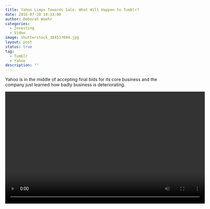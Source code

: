 ```yaml
---
title: Yahoo Limps Towards Sale. What Will Happen to Tumblr?
date: 2016-07-20 10:33:00
author: Deborah Woehr
categories:
  - Investing
  - Video
image: shutterstock_384537694.jpg
layout: post
status: true
tag:
  - Tumblr
  - Yahoo
description: ""
---
```


Yahoo is in the middle of accepting final bids for its core business and the company just learned how badly business is deteriorating.

<div class="wp-video" style="width: 640px;"><video class="wp-video-shortcode" controls="controls" height="360" id="video-0-1" preload="metadata" width="640"><source src="/posts/47bcf9af9e9d464a9d4674e83cc78227.mp4?_=1" type="video/mp4"></source></posts/47bcf9af9e9d464a9d4674e83cc78227.mp4></video></div>
